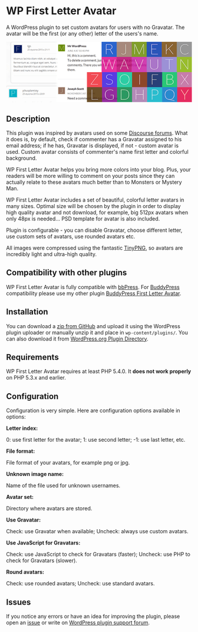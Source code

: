 WP First Letter Avatar
==============

A WordPress plugin to set custom avatars for users with no Gravatar. The avatar will be the first (or any other) letter of the users's name.

![WP First Letter Avatar banner](/assets/banner-772x250.png?raw=true)

## Description

This plugin was inspired by avatars used on some [Discourse forums](http://www.discourse.org/). What it does is, by default, check if commenter has a Gravatar assigned to his email address; if he has, Gravatar is displayed, if not - custom avatar is used. Custom avatar consists of commenter's name first letter and colorful background. 

WP First Letter Avatar helps you bring more colors into your blog. Plus, your readers will be more willing to comment on your posts since they can actually relate to these avatars much better than to Monsters or Mystery Man.

WP First Letter Avatar includes a set of beautiful, colorful letter avatars in many sizes. Optimal size will be chosen by the plugin in order to display high quality avatar and not download, for example, big 512px avatars when only 48px is needed... PSD template for avatar is also included. 

Plugin is configurable - you can disable Gravatar, choose different letter, use custom sets of avatars, use rounded avatars etc.

All images were compressed using the fantastic [TinyPNG](https://tinypng.com/), so avatars are incredibly light and ultra-high quality.

## Compatibility with other plugins

WP First Letter Avatar is fully compatible with [bbPress](https://bbpress.org/). For [BuddyPress](https://buddypress.org/) compatibility please use my other plugin [BuddyPress First Letter Avatar](https://github.com/Dev49net/buddypress-first-letter-avatar).

## Installation

You can download a
[zip from GitHub](https://github.com/Dev49net/wp-first-letter-avatar/archive/master.zip) and upload it using the WordPress
plugin uploader or manually unzip it and place in ```wp-content/plugins/```. You can also download it from [WordPress.org Plugin Directory](https://wordpress.org/plugins/wp-first-letter-avatar/).

## Requirements

WP First Letter Avatar requires at least PHP 5.4.0. It **does not work properly** on PHP 5.3.x and earlier.

## Configuration

Configuration is very simple. Here are configuration options available in options:

**Letter index:**

0: use first letter for the avatar; 1: use second letter; -1: use last letter, etc.

**File format:**

File format of your avatars, for example png or jpg.

**Unknown image name:**

Name of the file used for unknown usernames.

**Avatar set:**

Directory where avatars are stored.

**Use Gravatar:**

Check: use Gravatar when available; Uncheck: always use custom avatars.

**Use JavaScript for Gravatars:**

Check: use JavaScript to check for Gravatars (faster); Uncheck: use PHP to check for Gravatars (slower).

**Round avatars:**

Check: use rounded avatars; Uncheck: use standard avatars.

## Issues
If you notice any errors or have an idea for improving the plugin, please open an [issue](https://github.com/Dev49net/wp-first-letter-avatar/issues) or write on [WordPress plugin support forum](https://wordpress.org/support/plugin/wp-first-letter-avatar).
